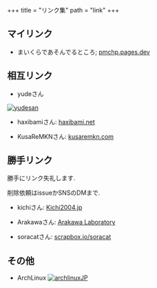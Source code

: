 
+++
title = "リンク集"
path = "link"
+++

## マイリンク
- まいくらであそんでるところ; [pmchp.pages.dev](https://pmchp.pages.dev)
## 相互リンク

- yudeさん

<a href=https://yude.jp> <img src="/images/yude_banner.png" alt="yudesan"/> </a>

- haxibamiさん: [haxibami.net](https://www.haxibami.net/)

- KusaReMKNさん: [kusaremkn.com](https://kusaremkn.com/)

## 勝手リンク
勝手にリンク失礼します.

削除依頼はissueかSNSのDMまで.


- kichiさん: [Kichi2004.jp](https://kichi2004.jp/)

- Arakawaさん: [Arakawa Laboratory](https://arkw.net/)

- soracatさん: [scrapbox.io/soracat](https://scrapbox.io/soracat/soracat)

## その他

- ArchLinux <a href=https://www.archlinux.jp><img src="/images/arch83x31.gif" alt="archlinuxJP"><a>


